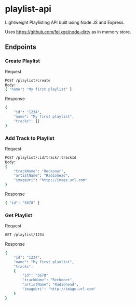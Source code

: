 # playlist-api

Lightweight Playlisting API built using Node JS and Express.

Uses https://github.com/felixge/node-dirty as in memory store.

## Endpoints

### Create Playlist
Request
```bash
POST /playlist/create
Body:
{ "name": "My first playlist" }
```

Response
``` bash
{
	"id": "1234",
	"name": "My first playlist",
	"tracks": {}
}
```

### Add Track to Playlist
Request
```bash
POST /playlist/:id/track/:trackId
Body:
{ 
	"trackName": "Reckoner",
	"artistName": "Radiohead",
	"imageUri": "http://image.url.com" 
}
````
Response
``` bash
{ "id": "5678" }
```

### Get Playlist
Request
```bash
GET /playlist/1234
````
Response
``` bash
{
	"id": "1234",
	"name": "My first playlist",
	"tracks": 
	{ 
		"id": "5678" 
		"trackName": "Reckoner",
		"artistName": "Radiohead",
		"imageUri": "http://image.url.com" 
	}
}
```

